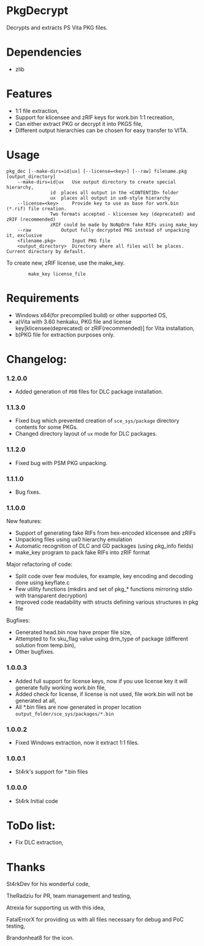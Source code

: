 # PkgDecrypt
Decrypts and extracts PS Vita PKG files.

# Dependencies
* zlib

# Features
* 1:1 file extraction,
* Support for klicensee and zRIF keys for work.bin 1:1 recreation,
* Can either extract PKG or decrypt it into PKGS file,
* Different output hierarchies can be chosen for easy transfer to VITA.

# Usage
```
pkg_dec [--make-dirs=id|ux] [--license=<key>] [--raw] filename.pkg [output_directory]
	--make-dirs=id|ux	Use output directory to create special hierarchy,
				id	places all output in the <CONTENTID> folder
				ux	places all output in ux0-style hierarchy
	--license=<key>		Provide key to use as base for work.bin (*.rif) file creation.
				Two formats accepted - klicensee key (deprecated) and zRIF (recommended)
				zRIF could be made by NoNpDrm fake RIFs using make_key
	--raw			Output fully decrypted PKG instead of unpacking it, exclusive
	<filename.pkg>		Input PKG file
	<output_directory>	Directory where all files will be places. Current directory by default.
```
To create new, zRIF license, use the make_key.

```
        make_key license_file
```


# Requirements
* Windows x64(for precompiled build) or other supported OS,
* a)Vita with 3.60 henkaku, PKG file and license key[klicensee(deprecated) or zRIF(recommended)] for Vita installation,
* b)PKG file for extraction purposes only.

# Changelog:
### 1.2.0.0
* Added generation of `PDB` files for DLC package installation.
### 1.1.3.0
* Fixed bug which prevented creation of `sce_sys/package` directory contents for some PKGs.
* Changed directory layout of `ux` mode for DLC packages.
### 1.1.2.0
* Fixed bug with PSM PKG unpacking.
### 1.1.1.0
* Bug fixes.
### 1.1.0.0
New features:
- Support of generating fake RIFs from hex-encoded klicensee and zRIFs
- Unpacking files using ux0 hierarchy emulation
- Automatic recognition of DLC and GD packages (using pkg_info fields)
- make_key program to pack fake RIFs into zRIF format

Major refactoring of code:
- Split code over few modules, for example, key encoding and decoding done using keyflate.c
- Few utility functions (mkdirs and set of pkg_* functions mirroring stdio with transparent decryption)
- Improved code readability with structs defining various structures in pkg file

Bugfixes:
- Generated head.bin now have proper file size,
- Attempted to fix sku_flag value using drm_type of package (different solution from temp.bin),
- Other bugfixes.
### 1.0.0.3
* Added full support for license keys, now if you use license key it will generate fully working work.bin file,
* Added check for license, if license is not used, file work.bin will not be generated at all,
* All *.bin files are now generated in proper location `output_folder/sce_sys/packages/*.bin`
### 1.0.0.2
* Fixed Windows extraction, now it extract 1:1 files.
### 1.0.0.1
* St4rk's support for *.bin files
### 1.0.0.0
* St4rk Initial code

# ToDo list:
* Fix DLC extraction, 

# Thanks
St4rkDev for his wonderful code,

TheRadziu for PR, team management and testing,

Atrexia for supporting us with this idea, 

FatalErrorX for providing us with all files necessary for debug and PoC testing,

Brandonheat8 for the icon.

